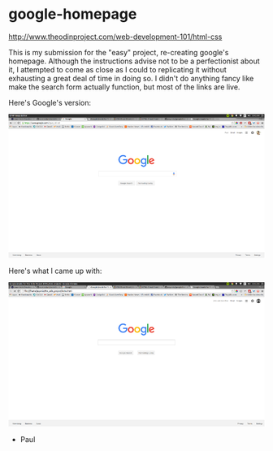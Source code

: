 # google-homepage
http://www.theodinproject.com/web-development-101/html-css

This is my submission for the "easy" project, re-creating google's homepage. Although the instructions advise not to be a perfectionist about it, I attempted to come as close as I could to replicating it without exhausting a great deal of time in doing so. I didn't do anything fancy like make the search form actually function, but most of the links are live. 

Here's Google's version:

![alt tag](https://github.com/psyonix/google-homepage/blob/master/images/google1.png)

Here's what I came up with:

![alt tag](https://github.com/psyonix/google-homepage/blob/master/images/google2.png)


- Paul
